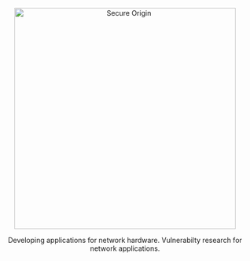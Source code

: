 <p align="center">
  <a href="https://secureorigin.io">
    <img alt="Secure Origin" title="Secure Origin" src="https://secureorigin.io/assets/logo-new.png" width="450">
  </a>
</p>

<p align="center">
Developing applications for network hardware.
Vulnerabilty research for network applications.
</p>
